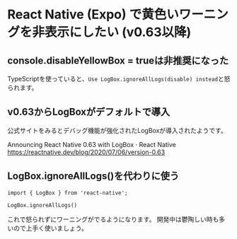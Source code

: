 # React Native (Expo) で黄色いワーニングを非表示にしたい (v0.63以降)

## console.disableYellowBox = trueは非推奨になった

TypeScriptを使っていると、`Use LogBox.ignoreAllLogs(disable) instead`と怒られます。

## v0.63からLogBoxがデフォルトで導入

公式サイトをみるとデバッグ機能が強化されたLogBoxが導入されたようです。

Announcing React Native 0.63 with LogBox · React Native https://reactnative.dev/blog/2020/07/06/version-0.63

## LogBox.ignoreAllLogs()を代わりに使う

```App.tsx
import { LogBox } from 'react-native';

LogBox.ignoreAllLogs()
```

これで怒られずにワーニングがでるようになります。
開発中は鬱陶しい時も多いので上手く使いましょう。
